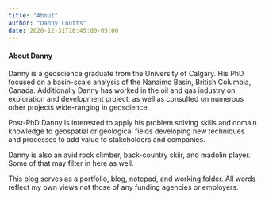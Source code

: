```yaml
---
title: "About"
author: "Danny Coutts"
date: 2020-12-31T16:45:00-05:00
---
```


#### About Danny

Danny is a geoscience graduate from the University of Calgary. His PhD focused on a basin-scale analysis of the Nanaimo Basin, British Columbia, Canada. Additionally Danny has worked in the oil and gas industry on exploration and development project, as well as consulted on numerous other projects wide-ranging in geoscience.

Post-PhD Danny is interested to apply his problem solving skills and domain knowledge to geospatial or geological fields developing new techniques and processes to add value to stakeholders and companies. 

Danny is also an avid rock climber, back-country skiir, and madolin player. Some of that may filter in here as well.

This blog serves as a portfolio, blog, notepad, and working folder. All words reflect my own views not those of any funding agencies or employers.